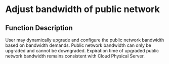 # Adjust bandwidth of public network

## Function Description
User may dynamically upgrade and configure the public network bandwidth based on bandwidth demands. Public network bandwidth can only be upgraded and cannot be downgraded. Expiration time of upgraded public network bandwidth remains consistent with Cloud Physical Server.
